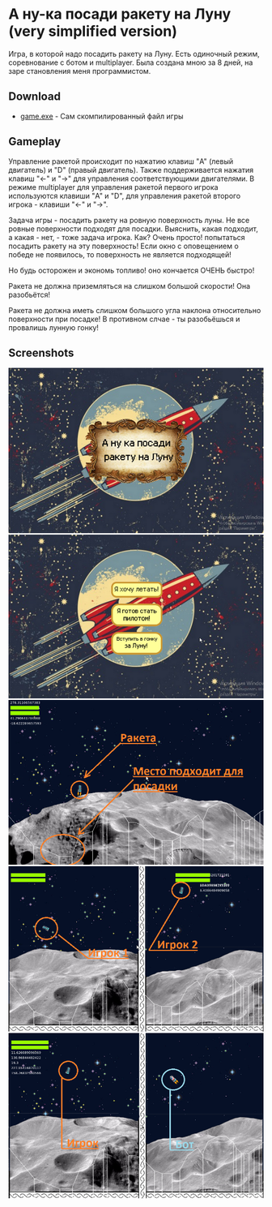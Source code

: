 # А ну-ка посади ракету на Луну (very simplified version)
Игра, в которой надо посадить ракету на Луну.
Есть одиночный режим, соревнование с ботом и multiplayer.
Была создана мною за 8 дней, на заре становления меня программистом.

## Download

  - [game.exe][game.exe] - Сам скомпилированный файл игры


## Gameplay

Управление ракетой происходит по нажатию клавиш "A" (левый двигатель) и "D" (правый двигатель).
Также поддерживается нажатия клавиш "←" и "→" для управления соответствующими двигателями.
В режиме multiplayer для управления ракетой первого игрока используются клавиши "A" и "D",
для управления ракетой второго игрока - клавиши "←" и "→".

Задача игры - посадить ракету на ровную поверхность луны.
Не все ровные поверхности подходят для посадки. 
Выяснить, какая подходит, а какая - нет, - тоже задача игрока. Как?
Очень просто! попытаться посадить ракету на эту поверхность!
Если окно с оповещением о победе не появилось, то поверхность не является подходящей!

Но будь осторожен и экономь топливо! оно кончается ОЧЕНЬ быстро!

Ракета не должна приземляться на слишком большой скорости!
Она разобьётся! 

Ракета не должна иметь слишком большого угла наклона относительно поверхности при посадке!
В противном слчае - ты разобьёшься и провалишь лунную гонку!


## Screenshots
![alt text](screenshots/start_screen.png "Заставка")
![alt text](screenshots/main_screen.png "Главное меню")
![alt text](screenshots/gameplay.png "Игровой процесс")
![alt text](screenshots/multiplayer.png "режим multiplayer")
![alt text](screenshots/bot.png "Соревнование с ботом")

[game.exe]: https://drive.google.com/file/d/18z2VgeTZNg7kLV14P2-E1FL0v1sreVzm/view?usp=sharing
  
